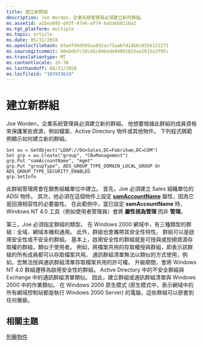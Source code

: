 ```yaml
---
title: 建立新群組
description: Joe Worden，企業系統管理員必須建立新的群組。
ms.assetid: a1bea695-d43f-47e6-af74-ba5abb0116a2
ms.tgt_platform: multiple
ms.topic: article
ms.date: 05/31/2018
ms.openlocfilehash: 03a4f46d595aa892ac75aa67d14bbc0356122271
ms.sourcegitcommit: b0ebdefc3dcd5c04bede94091833aa1015a2f95c
ms.translationtype: MT
ms.contentlocale: zh-TW
ms.lasthandoff: 08/21/2020
ms.locfileid: "103933619"
---
```

# <a name="creating-a-new-group"></a>建立新群組

Joe Worden，企業系統管理員必須建立新的群組。 他想要根據此群組的成員資格來保護某些資源，例如檔案、Active Directory 物件或其他物件。 下列程式碼範例顯示如何建立新的群組。


```VB
Set ou = GetObject("LDAP://OU=Sales,DC=Fabrikam,DC=COM")
Set grp = ou.Create("group", "CN=Management")
grp.Put "samAccountName", "mgmt"
grp.Put "groupType", ADS_GROUP_TYPE_DOMAIN_LOCAL_GROUP Or ADS_GROUP_TYPE_SECURITY_ENABLED
grp.SetInfo
```



此群組管理將會在銷售組織單位中建立。 首先，Joe 必須建立 Sales 組織單位的 ADSI 物件。 其次，他必須在這個物件上設定 [**samAccountName**](/windows/desktop/AD/group-objects) 屬性，因為它是回溯相容性的必要屬性。 在此範例中，當已設定 **samAccountName** 時，Windows NT 4.0 工具（例如使用者管理員）會將 **屬性視為管理** 而非 **管理**。

第三，Joe 必須指定群組的類型。 在 Windows 2000 網域中，有三種類型的群組：全域、網域本機和通用。 此外，群組也會攜帶其安全性特性。 群組可以是啟用安全性或不安全的群組。 基本上，啟用安全性的群組就是可授與或拒絕資源存取權的群組，類似于使用者。 例如，將檔案共用的存取權授與群組，即表示該群組的所有成員都可以存取檔案共用。 通訊群組清單無法以類似的方式使用，例如，您無法授與通訊群組清單存取檔案共用的許可權。 升級期間，會將 Windows NT 4.0 群組遷移為啟用安全性的群組。 Active Directory 中的不安全群組與 Exchange 中的通訊群組清單類似。 因此，建立群組或通訊群組清單與 Windows 2000 中的作業類似。 在 Windows 2000 原生模式 (原生模式中，表示網域中的所有網域控制站都是執行 Windows 2000 Server) 的電腦，這些群組可以嵌套到任何層級。

## <a name="related-topics"></a>相關主題

<dl> <dt>

[列舉物件](enumerating-objects.md)
</dt> </dl>

 

 